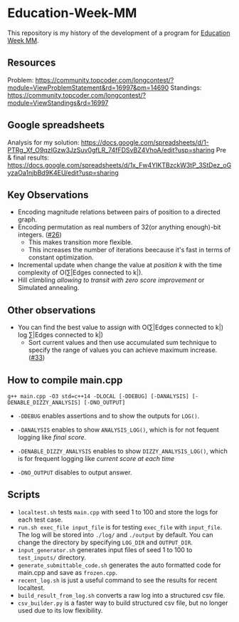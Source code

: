 # Education-Week-MM
This repository is my history of the development of a program for [Education Week MM](https://community.topcoder.com/longcontest/?module=ViewProblemStatement&rd=16997&pm=14690).

## Resources
Problem: https://community.topcoder.com/longcontest/?module=ViewProblemStatement&rd=16997&pm=14690
Standings: https://community.topcoder.com/longcontest/?module=ViewStandings&rd=16997

## Google spreadsheets
Analysis for my solution: https://docs.google.com/spreadsheets/d/1-PTRg_Xf_O9qzIGzw3JzSuv0gfLR_74fFDSvBZ4VhoA/edit?usp=sharing
Pre & final results: https://docs.google.com/spreadsheets/d/1x_Fw4YIKTBzckW3tP_3StDez_oGyzaOa1njbBd9K4EU/edit?usp=sharing

## Key Observations
- Encoding magnitude relations between pairs of position to a directed graph. 
- Encoding permutation as real numbers of 32(or anything enough)-bit integers. ([#26](https://github.com/kyuridenamida/Education-Week-MM/issues/26))
  - This makes transition more flexible.
  - This increases the number of iterations beecause it's fast in terms of constant optimization.
- Incremental update when change the value at *position k* with the time complexity of O(∑|Edges connected to k|).
- Hill climbling *allowing to transit with zero score improvement* or Simulated annealing.

## Other observations
- You can find the best value to assign with O(∑|Edges connected to k|) log ∑|Edges connected to k|)
  - Sort current values and then use accumulated sum technique to specify the range of values you can achieve maximum increase. ([#33](https://github.com/kyuridenamida/Education-Week-MM/issues/33))

## How to compile main.cpp
```g++ main.cpp -O3 std=c++14 -DLOCAL [-DDEBUG] [-DANALYSIS] [-DENABLE_DIZZY_ANALYSIS] [-DNO_OUTPUT]```

- `-DDEBUG` enables assertions and to show the outputs for `LOG()`.

- `-DANALYSIS` enables to show `ANALYSIS_LOG()`, which is for not fequent logging like *final score*.

- `-DENABLE_DIZZY_ANALYSIS` enables to show `DIZZY_ANALYSIS_LOG()`, which is for frequent logging like *current score at each time* 

- `-DNO_OUTPUT` disables to output answer.

## Scripts
- `localtest.sh` tests `main.cpp` with seed 1 to 100 and store the logs for each test case.
- `run.sh exec_file input_file` is for testing `exec_file` with `input_file`. The log will be stored into `./log/` and `./output` by default. You can change the directory by specifying `LOG_DIR` and `OUTPUT_DIR`.
- `input_generator.sh` generates input files of seed 1 to 100 to `test_inputs/` directory.
- `generate_submittable_code.sh` generates the auto formatted code for main.cpp and save as `frozen.cpp`.
- `recent_log.sh` is just a useful command to see the results for recent localtest.
- `build_result_from_log.sh` converts a raw log into a structured csv file.
- `csv_builder.py` is a faster way to build structured csv file, but no longer used due to its low flexibility.
